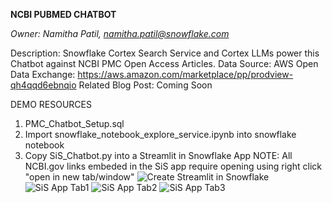**NCBI PUBMED CHATBOT**

*Owner: Namitha Patil, namitha.patil@snowflake.com*

Description: Snowflake Cortex Search Service and Cortex LLMs power this Chatbot against NCBI PMC Open Access Articles. 
Data Source: AWS Open Data Exchange: https://aws.amazon.com/marketplace/pp/prodview-qh4qqd6ebnqio
Related Blog Post: Coming Soon

DEMO RESOURCES
1. PMC_Chatbot_Setup.sql 
2. Import snowflake_notebook_explore_service.ipynb into snowflake notebook
3. Copy SiS_Chatbot.py into a Streamlit in Snowflake App
    NOTE: All NCBI.gov links embeded in the SiS app require opening using right click "open in new tab/window" 
![Create Streamlit in Snowflake](image.png)
![SiS App Tab1](<NCBI Pubmed.png>)
![SiS App Tab2](<NCBI Pubmed-1.png>)
![SiS App Tab3](<NCBI Pubmed-2.png>)
